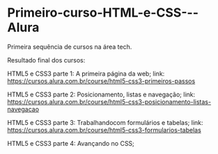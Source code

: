 # Primeiro-curso-HTML-e-CSS---Alura
Primeira sequência de cursos na área tech.


Resultado final dos cursos:


HTML5 e CSS3 parte 1: A primeira página da web;
link: https://cursos.alura.com.br/course/html5-css3-primeiros-passos


HTML5 e CSS3 parte 2: Posicionamento, listas e navegação;
link: https://cursos.alura.com.br/course/html5-css3-posicionamento-listas-navegacao


HTML5 e CSS3 parte 3: Trabalhandocom formulários e tabelas;
link: https://cursos.alura.com.br/course/html5-css3-formularios-tabelas


HTML5 e CSS3 parte 4: Avançando no CSS;

